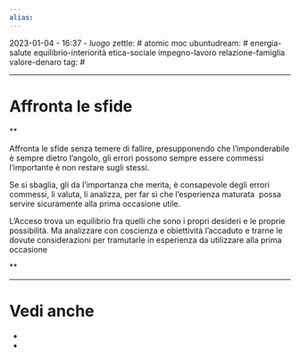 ```yaml
---
alias: 
---
```

2023-01-04 - 16:37 - *luogo*
zettle: # atomic moc
ubuntudream: # energia-salute equilibrio-interiorità etica-sociale impegno-lavoro relazione-famiglia valore-denaro 
tag: #

---
# Affronta le sfide

**

Affronta le sfide senza temere di fallire, presupponendo che l’imponderabile è sempre dietro l’angolo, gli errori possono sempre essere commessi l’importante è non restare sugli stessi.

  

Se si sbaglia, gli da l’importanza che merita, è consapevole degli errori commessi, li valuta, li analizza, per far sì che l’esperienza maturata  possa servire sicuramente alla prima occasione utile.

  

L’Acceso trova un equilibrio fra quelli che sono i propri desideri e le proprie possibilità. Ma analizzare con coscienza e obiettività l’accaduto e trarne le dovute considerazioni per tramutarle in esperienza da utilizzare alla prima occasione

  
**



---
# Vedi anche
- 
- 